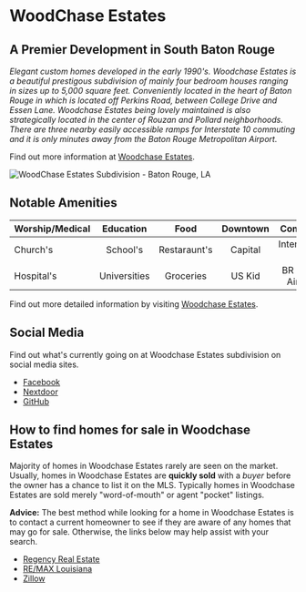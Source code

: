 # WoodChase Estates 
 
## A Premier Development in South Baton Rouge

*Elegant custom homes developed in the early 1990's. Woodchase Estates is a beautiful prestigous subdivision of mainly four bedroom houses ranging in sizes up to 5,000 square feet. Conveniently located in the heart of Baton Rouge in which is located off Perkins Road, between College Drive and Essen Lane. Woodchase Estates being lovely maintained is also strategically located in the center of Rouzan and Pollard neighborhoods. There are three nearby easily accessible ramps for Interstate 10 commuting and it is only minutes away from the Baton Rouge Metropolitan Airport.* 

Find out more information at [Woodchase Estates](https://www.woodchase.org/).

<img class="resize"  src="https://aicontent.remax-louisiana.com/f/content/252/6d5193b62a854358a4a0d662a94f8ad5/600x450.jpg" alt="WoodChase Estates Subdivision - Baton Rouge, LA">

## Notable Amenities

| Worship/Medical | Education      | Food          | Downtown | Commute          | Community        
| :---            | :---:          | :---:         | :---:    | :---:            |  ---:
| Church's        | School's       | Restaraunt's  | Capital  | Interstate-10    | HOA           
| Hospital's      | Universities   | Groceries     | US Kid   | BR Metro Airport | Family Events 


Find out more detailed information by visiting [Woodchase Estates](http://www.woodchase.org/).

## Social Media

Find out what's currently going on at Woodchase Estates subdivision on social media sites.

* [Facebook](https://www.facebook.com/groups/846166232175526/)
* [Nextdoor](https://www.woodchasela.nextdoor.com/)
* [GitHub](https://github.com/woodchase/website/)

## How to find homes for sale in Woodchase Estates

Majority of homes in Woodchase Estates rarely are seen on the market. Usually, homes in Woodchase Estates are **quickly sold** with a *buyer* before the owner has a chance to list it on the MLS. Typically homes in Woodchase Estates are sold merely "word-of-mouth" or agent "pocket" listings.

**Advice:** The best method while looking for a home in Woodchase Estates is to contact a current homeowner to see if they are aware of any homes that may go for sale. Otherwise, the links below may help assist with your search.

* [Regency Real Estate](http://www.regencyrealestatellc.com/)
* [RE/MAX Louisiana](https://www.remax-louisiana.com/batonrouge/realestatehomesforsale/woodchase-baton-rouge-la)
* [Zillow](https://www.zillow.com/woodchase-baton-rouge-la/)